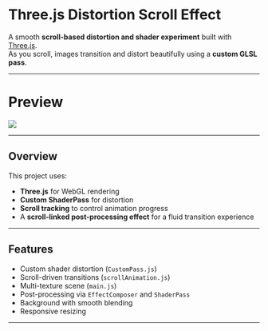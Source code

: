 # Three.js Distortion Scroll Effect

A smooth **scroll-based distortion and shader experiment** built with [Three.js](https://threejs.org/).  
As you scroll, images transition and distort beautifully using a **custom GLSL pass**.

---

# Preview

![](https://github.com/tlbdrgs/threejs-distorsion/blob/main/demo%20distorsion.gif)


---

## Overview

This project uses:
- **Three.js** for WebGL rendering  
- **Custom ShaderPass** for distortion  
- **Scroll tracking** to control animation progress  
- A **scroll-linked post-processing effect** for a fluid transition experience  

---

## Features

- Custom shader distortion (`CustomPass.js`)  
- Scroll-driven transitions (`scrollAnimation.js`)  
- Multi-texture scene (`main.js`)  
- Post-processing via `EffectComposer` and `ShaderPass`  
- Background with smooth blending  
- Responsive resizing  

---